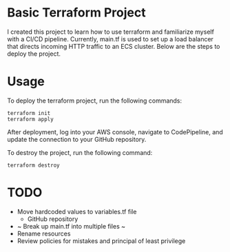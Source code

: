 # Basic Terraform Project
I created this project to learn how to use terraform and familiarize myself with a CI/CD pipeline. Currently, main.tf is used to set up a load balancer that directs incoming HTTP traffic to an ECS cluster. Below are the steps to deploy the project.


# Usage
To deploy the terraform project, run the following commands:
```
terraform init
terraform apply
```

After deployment, log into your AWS console, navigate to CodePipeline, and update the connection to your GitHub repository.

To destroy the project, run the following command:
```
terraform destroy
```

# TODO
- Move hardcoded values to variables.tf file
    - GitHub repository
- ~ Break up main.tf into multiple files ~ 
- Rename resources
- Review policies for mistakes and principal of least privilege
